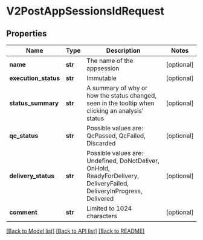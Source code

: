 # V2PostAppSessionsIdRequest

## Properties
Name | Type | Description | Notes
------------ | ------------- | ------------- | -------------
**name** | **str** | The name of the appsession | [optional] 
**execution_status** | **str** | Immutable | [optional] 
**status_summary** | **str** | A summary of why or how the status changed, seen in the tooltip when clicking an analysis’ status | [optional] 
**qc_status** | **str** | Possible values are: QcPassed, QcFailed, Discarded | [optional] 
**delivery_status** | **str** | Possible values are: Undefined, DoNotDeliver, OnHold, ReadyForDelivery, DeliveryFailed, DeliveryInProgress, Delivered | [optional] 
**comment** | **str** | Limited to 1024 characters | [optional] 

[[Back to Model list]](../README.md#documentation-for-models) [[Back to API list]](../README.md#documentation-for-api-endpoints) [[Back to README]](../README.md)

